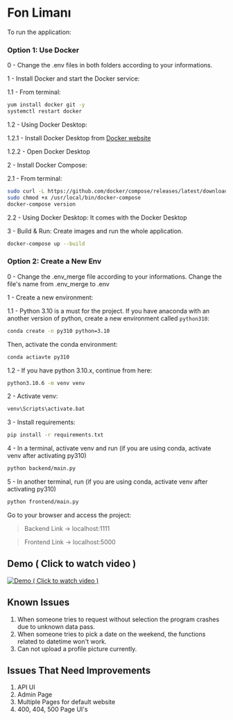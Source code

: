 # Fon Limanı

To run the application:

### Option 1: Use Docker

0 - Change the .env files in both folders according to your informations.

1 - Install Docker and start the Docker service:

1.1 - From terminal:

```bash
yum install docker git -y
systemctl restart docker
```

1.2 - Using Docker Desktop:

1.2.1 - Install Docker Desktop from [Docker website](https://www.docker.com/products/docker-desktop/)

1.2.2 - Open Docker Desktop

2 -  Install Docker Compose:

2.1 - From terminal:

```bash
sudo curl -L https://github.com/docker/compose/releases/latest/download/docker-compose-$(uname -s)-$(uname -m) -o /usr/local/bin/docker-compose
sudo chmod +x /usr/local/bin/docker-compose
docker-compose version
```
2.2 - Using Docker Desktop: It comes with the Docker Desktop

3 - Build & Run: Create images and run the whole application. 

```bash
docker-compose up --build
```

### Option 2: Create a New Env

0 - Change the .env_merge file according to your informations. Change the file's name from .env_merge to .env

1 - Create a new environment:

1.1 - Python 3.10 is a must for the project. If you have anaconda with an another version of python, create a new environment called `python310`:

```bash
conda create -n py310 python=3.10
```

Then, activate the conda environment:

```bash
conda actiavte py310
```

1.2 - If you have python 3.10.x, continue from here:

```bash
python3.10.6 -m venv venv
```

2 - Activate venv:

```bash
venv\Scripts\activate.bat
```

3 - Install requirements:

```bash
pip install -r requirements.txt
```

4 - In a terminal, activate venv and run (if you are using conda, activate venv after activating py310)

```bash
python backend/main.py
```

5 - In another terminal, run (if you are using conda, activate venv after activating py310)

```bash
python frontend/main.py
```

Go to your browser and access the project:

> Backend Link -> localhost:1111

> Frontend Link -> localhost:5000


## Demo ( Click to watch video )

[![Demo ( Click to watch video )](https://lh3.googleusercontent.com/u/0/drive-viewer/AEYmBYT15yH6dC7NXVLZKKUI3852oGdls0hoZJRUgZZ-YvCef_HpvM-MqtIAKiAaO_-zS2K7z9SQ3c6tskjPsJviUQwksqUQ=w1920-h1080-k-pd)](https://drive.google.com/file/d/1eAqdcN6NHRK1JDSAQnWShdfb1ZKZ1CnU/preview)

## Known Issues

1. When someone tries to request without selection the program crashes due to unknown data pass.
2. When someone tries to pick a date on the weekend, the functions related to datetime won't work.
3. Can not upload a profile picture currently.

## Issues That Need Improvements

1. API UI
2. Admin Page
3. Multiple Pages for default website
4. 400, 404, 500 Page UI's

